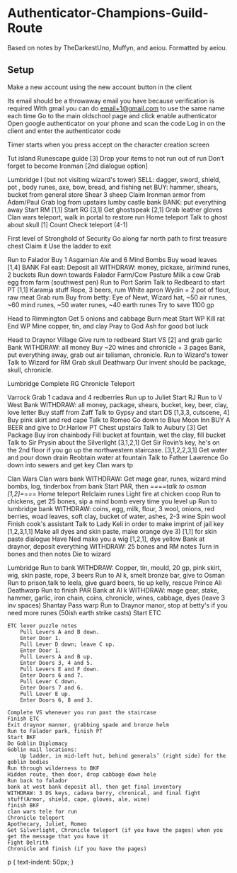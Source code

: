 # Authenticator-Champions-Guild-Route

<p text-align: center;>
Based on notes by TheDarkestUno, Muffyn, and aeiou.
Formatted by aeiou.
</p>

## Setup

Make a new account using the new account button in the client

Its email should be a throwaway email you have because verification is required
With gmail you can do email+1@gmail.com to use the same name each time
Go to the main oldschool page and click enable authenticator
Open google authenticator on your phone and scan the code
Log in on the client and enter the authenticator code


Timer starts when you press accept on the character creation screen

Tut island
	Runescape guide [3]
	Drop your items to not run out of run
	Don’t forget to become Ironman [2nd dialogue option]


Lumbridge I (but not visiting wizard's tower)
	SELL: dagger, sword, shield, pot , body runes, axe, bow, bread, and fishing net
	BUY: hammer, shears, bucket from general store
	Shear 3 sheep
	Claim Ironman armor from Adam/Paul
	Grab log from upstairs lumby castle bank
	BANK: put everything away
    Start RM [1,1]
    Start RG [3,1]
	Get ghostspeak [2,1]
	Grab leather gloves
	Clan wars teleport, walk in portal to restore run
	Home teleport
	Talk to ghost about skull [1]
	Count Check teleport (4-1)
	
First level of Stronghold of Security
	Go along far north path to first treasure chest
	Claim it
	Use the ladder to exit

Run to Falador
    Buy 1 Asgarnian Ale and 6 Mind Bombs
    Buy woad leaves [1,4]
	BANK Fal east: Deposit all 
		WITHDRAW: money, pickaxe, air/mind runes, 2 buckets
    Run down towards Falador Farm/Cow Pasture
    Milk a cow
    Grab egg from farm (southwest pen)
	Run to Port Sarim
    Talk to Redbeard to start PT [1,1]
    Karamja stuff
		Rope, 3 beers, rum
    White apron
    Wydin = 2 pot of flour, raw meat
    Grab rum
	Buy from betty: Eye of Newt, Wizard hat, ~50 air runes, ~60 mind runes, ~50 water runes, ~40 earth runes
		Try to save 1100 gp

Head to Rimmington
    Get 5 onions and cabbage
    Burn meat
    Start WP
    Kill rat
    End WP
    Mine copper, tin, and clay
		Pray to God Ash for good bot luck
 
Head to Draynor Village
	Give rum to redbeard
    Start VS [2] and grab garlic
    Bank
	WITHDRAW: all money
    Buy ~20 wines and chronicle + 3 pages
    Bank, put everything away, grab out air talisman, chronicle.
	Run to Wizard's tower
    Talk to Wizard for RM
    Grab skull
    Deathwarp
		Our invent should be package, skull, chronicle.
		
Lumbridge
    Complete RG
    Chronicle Teleport
	
Varrock
	Grab 1 cadava and 4 redberries
    Run up to Juliet
		Start RJ
    Run to V West Bank
		WITHDRAW: all money, package, shears, bucket, key, beer, clay, love letter
    Buy staff from Zaff
    Talk to Gypsy and start DS [1,3,3, cutscene, 4]
    Buy pink skirt and red cape
    Talk to Romeo
    Go down to Blue Moon Inn
		BUY A BEER and give to Dr.Harlow
        PT Chest upstairs
    Talk to Aubury [3]
        Get Package
    Buy iron chainbody
	Fill bucket at fountain, wet the clay, fill bucket
	Talk to Sir Prysin about the Silverlight [3,1,2,1]
	Get Sir Rovin’s key, he's on the 2nd floor if you go up the northwestern staircase. [3,1,2,2,3,1]
    Get water and pour down drain
    Reobtain water at fountain
    Talk to Father Lawrence
    Go down into sewers and get key
    Clan wars tp
	
Clan Wars
    Clan wars bank
	WITHDRAW: Get mage gear, runes, wizard mind bombs, log, tinderbox from bank
	Start PAR, then =*=*=*=talk to osman [1,2]=*=*=*=
	Home teleport
	Relclaim runes
	Light fire at chicken coop
	Run to chickens, get 25 bones, sip a mind bomb every time you level up
	Run to lumbridge bank
	WITHDRAW: coins, egg, milk, flour, 3 wool, onions, red berries, woad leaves, soft clay, bucket of water, ashes, 2-3 wine
	Spin wool
	Finish cook's assistant
	Talk to Lady Keli in order to make imprint of jail key [1,2,3,1,1]
	Make all dyes and skin paste, make orange dye
		3) [1,1] for skin paste dialogue
	Have Ned make you a wig [1,2,1], dye yellow
	Bank at draynor, deposit everything
	WITHDRAW: 25 bones and RM notes
	Turn in bones and then notes
	Die to wizard
	
Lumbridge 
	Run to bank 
	WITHDRAW: Copper, tin, mould, 20 gp, pink skirt, wig, skin paste, rope, 3 beers
	Run to Al k, smelt bronze bar, give to Osman
	Run to prison,talk to leela, give guard beers, tie up kelly, rescue Prince Ali
	Deathwarp
	Run to finish PAR
	Bank at Al k 
	WITHDRAW: mage gear, stake, hammer, garlic, iron chain, coins, chronicle, wines, cabbage, dyes (leave 3 inv spaces)
	Shantay Pass warp
	Run to Draynor manor, stop at betty's if you need more runes (50ish earth strike casts)
	Start ETC
	
	ETC lever puzzle notes
		Pull Levers A and B down.
		Enter Door 1.
		Pull Lever D down; leave C up.
		Enter Door 1.
		Pull Levers A and B up.
		Enter Doors 3, 4 and 5.
		Pull Levers E and F down.
		Enter Doors 6 and 7.
		Pull Lever C down.
		Enter Doors 7 and 6.
		Pull Lever E up.
		Enter Doors 6, 8 and 3.

	Complete VS whenever you run past the staircase
	Finish ETC
	Exit draynor manner, grabbing spade and bronze helm
	Run to Falador park, finish PT
	Start BKF
	Do Goblin Diplomacy
	Goblin mail locations:
		Up ladder, in mid-left hut, behind generals’ (right side) for the goblin bodies
	Run through wilderness to BKF
	Hidden route, then door, drop cabbage down hole
	Run back to falador
	bank at west bank deposit all, then get final inventory
	WITHDRAW: 3 DS keys, cadava berry, chronical, and final fight stuff(Armor, shield, cape, gloves, ale, wine)
	finish BKF
	clan wars tele for run
	Chronicle teleport
	Apothecary, Juliet, Romeo
	Get Silverlight, Chronicle teleport (if you have the pages) when you get the message that you have it
	Fight Delrith
	Chronicle and finish (if you have the pages)

p {
    text-indent: 50px;
}
